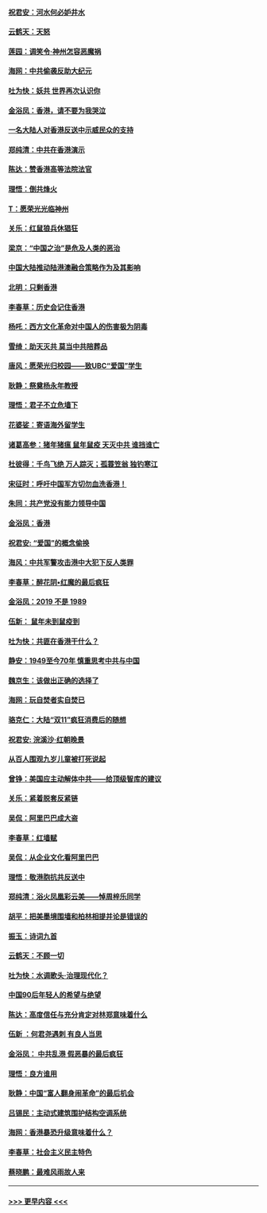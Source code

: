 #### [祝君安：河水何必妒井水](../pages/nsc993/n11675746.md?t=11231633) 
#### [云鹤天：天怒](../pages/nsc993/n11675718.md?t=11231633) 
#### [莲园：调笑令‧神州怎容恶魔祸](../pages/nsc993/n11675648.md?t=11231633) 
#### [海网：中共偷袭反助大纪元](../pages/nsc993/n11673515.md?t=11231633) 
#### [吐为快：妖共 世界再次认识你](../pages/nsc993/n11673506.md?t=11231633) 
#### [金浴凤：香港，请不要为我哭泣](../pages/nsc993/n11673248.md?t=11231633) 
#### [一名大陆人对香港反送中示威民众的支持](../pages/nsc993/n11672615.md?t=11231633) 
#### [郑纯清：中共在香港演示](../pages/nsc993/n11670539.md?t=11231633) 
#### [陈达：赞香港高等法院法官](../pages/nsc993/n11669542.md?t=11231633) 
#### [理悟：倒共烽火](../pages/nsc993/n11668844.md?t=11231633) 
#### [T：愿荣光光临神州](../pages/nsc993/n11668421.md?t=11231633) 
#### [关乐：红鼠狼兵休猖狂](../pages/nsc993/n11668378.md?t=11231633) 
#### [梁京：“中国之治”是危及人类的恶治](../pages/nsc993/n11668328.md?t=11231633) 
#### [中国大陆推动陆港澳融合策略作为及其影响](../pages/nsc993/n11668157.md?t=11231633) 
#### [北明：只剩香港](../pages/nsc993/n11668002.md?t=11231633) 
#### [李春草：历史会记住香港](../pages/nsc993/n11667927.md?t=11231633) 
#### [杨吒：西方文化革命对中国人的伤害极为阴毒](../pages/nsc993/n11664521.md?t=11231633) 
#### [雪绮：助天灭共 莫当中共陪葬品](../pages/nsc993/n11662650.md?t=11231633) 
#### [唐风：愿荣光归校园——致UBC“爱国”学生](../pages/nsc993/n11662194.md?t=11231633) 
#### [耿静：祭奠杨永年教授](../pages/nsc993/n11662514.md?t=11231633) 
#### [理悟：君子不立危墙下](../pages/nsc993/n11662172.md?t=11231633) 
#### [花婆娑：寄语海外留学生](../pages/nsc993/n11662121.md?t=11231633) 
#### [诸葛高参：猪年猪瘟 鼠年鼠疫 天灭中共 谁挡谁亡](../pages/nsc993/n11661980.md?t=11231633) 
#### [杜彼得：千鸟飞绝 万人踪灭；孤蓑笠翁 独钓寒江](../pages/nsc993/n11661170.md?t=11231633) 
#### [宋征时：呼吁中国军方切勿血洗香港！](../pages/nsc993/n11415318.md?t=11231633) 
#### [朱同：共产党没有能力领导中国](../pages/nsc993/n11660421.md?t=11231633) 
#### [金浴凤：香港](../pages/nsc993/n11660419.md?t=11231633) 
#### [祝君安: “爱国”的概念偷换](../pages/nsc993/n11659706.md?t=11231633) 
#### [海风：中共军警攻击港中大犯下反人类罪](../pages/nsc993/n11659632.md?t=11231633) 
#### [李春草：醉花阴•红魔的最后疯狂](../pages/nsc993/n11659287.md?t=11231633) 
#### [金浴凤：2019 不是 1989](../pages/nsc993/n11657663.md?t=11231633) 
#### [伍新： 鼠年未到鼠疫到](../pages/nsc993/n11655098.md?t=11231633) 
#### [吐为快：共匪在香港干什么？](../pages/nsc993/n11654891.md?t=11231633) 
#### [静安：1949至今70年 慎重思考中共与中国](../pages/nsc993/n11651244.md?t=11231633) 
#### [魏京生：该做出正确的选择了](../pages/nsc993/n11653084.md?t=11231633) 
#### [海网：玩自焚者实自焚已](../pages/nsc993/n11652423.md?t=11231633) 
#### [骆克仁：大陆“双11”疯狂消费后的随想](../pages/nsc993/n11652305.md?t=11231633) 
#### [祝君安: 浣溪沙·红朝晚景](../pages/nsc993/n11652258.md?t=11231633) 
#### [从百人围观九岁儿童被打死说起](../pages/nsc993/n11651030.md?t=11231633) 
#### [曾铮：美国应主动解体中共——给顶级智库的建议](../pages/nsc993/n11649888.md?t=11231633) 
#### [关乐：紧着脱套反紧链](../pages/nsc993/n11649069.md?t=11231633) 
#### [吴侃：阿里巴巴成大盗](../pages/nsc993/n11645523.md?t=11231633) 
#### [李春草：红墙赋](../pages/nsc993/n11646389.md?t=11231633) 
#### [吴侃：从企业文化看阿里巴巴](../pages/nsc993/n11645476.md?t=11231633) 
#### [理悟：敬港胞抗共反送中](../pages/nsc993/n11645466.md?t=11231633) 
#### [郑纯清：浴火凤凰彩云美——悼周梓乐同学](../pages/nsc993/n11645155.md?t=11231633) 
#### [胡平：把美墨境围墙和柏林相提并论是错误的](../pages/nsc993/n11645134.md?t=11231633) 
#### [振玉：诗词九首](../pages/nsc993/n11644081.md?t=11231633) 
#### [云鹤天：不顾一切](../pages/nsc993/n11643508.md?t=11231633) 
#### [吐为快：水调歌头·治理现代化？](../pages/nsc993/n11643485.md?t=11231633) 
#### [中国90后年轻人的希望与绝望](../pages/nsc993/n11642317.md?t=11231633) 
#### [陈达：高度信任与充分肯定对林郑意味着什么](../pages/nsc993/n11641441.md?t=11231633) 
#### [伍新 ：何君尧遇刺 有良人当思](../pages/nsc993/n11641503.md?t=11231633) 
#### [金浴凤： 中共乱港  假恶暴的最后疯狂](../pages/nsc993/n11641495.md?t=11231633) 
#### [理悟：良方谁用](../pages/nsc993/n11641463.md?t=11231633) 
#### [耿静：中国“富人翻身闹革命”的最后机会](../pages/nsc993/n11640655.md?t=11231633) 
#### [吕锡民：主动式建筑围护结构空调系统](../pages/nsc993/n11640168.md?t=11231633) 
#### [海网：香港暴恐升级意味着什么？](../pages/nsc993/n11635904.md?t=11231633) 
#### [李春草：社会主义民主特色](../pages/nsc993/n11634657.md?t=11231633) 
#### [蔡晓鹏：最难风雨故人来](../pages/nsc993/n11633145.md?t=11231633) 

----
#### [ >>> 更早内容 <<< ](../indexes/nsc993-earlier.md)
